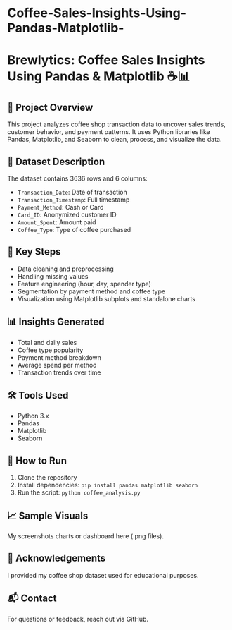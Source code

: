 # Coffee-Sales-Insights-Using-Pandas-Matplotlib-
# Brewlytics: Coffee Sales Insights Using Pandas & Matplotlib ☕📊

## 📌 Project Overview
This project analyzes coffee shop transaction data to uncover sales trends, customer behavior, and payment patterns. It uses Python libraries like Pandas, Matplotlib, and Seaborn to clean, process, and visualize the data.

## 📂 Dataset Description
The dataset contains 3636 rows and 6 columns:
- `Transaction_Date`: Date of transaction
- `Transaction_Timestamp`: Full timestamp
- `Payment_Method`: Cash or Card
- `Card_ID`: Anonymized customer ID
- `Amount_Spent`: Amount paid
- `Coffee_Type`: Type of coffee purchased

## 🧪 Key Steps
- Data cleaning and preprocessing
- Handling missing values
- Feature engineering (hour, day, spender type)
- Segmentation by payment method and coffee type
- Visualization using Matplotlib subplots and standalone charts

## 📊 Insights Generated
- Total and daily sales
- Coffee type popularity
- Payment method breakdown
- Average spend per method
- Transaction trends over time

## 🛠️ Tools Used
- Python 3.x
- Pandas
- Matplotlib
- Seaborn

## 🚀 How to Run
1. Clone the repository
2. Install dependencies: `pip install pandas matplotlib seaborn`
3. Run the script: `python coffee_analysis.py`

## 📈 Sample Visuals
My screenshots charts or dashboard here (.png files).

## 🙌 Acknowledgements
I provided my coffee shop dataset used for educational purposes.

## 📬 Contact
For questions or feedback, reach out via GitHub.
